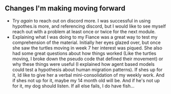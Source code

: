 
## Changes I'm making moving forward
- Try *again* to reach out on discord more. I was successful in using hypothes.is more, and referencing discord, but I would like to see myself reach out with a problem at least once or twice for the next module. 
- Explaining what I was doing to my Fiance was a great way to test my comprehension of the material. Initially her eyes glazed over, but once she saw the turtles moving in week 7 her interest was piqued. She also had some great questions about how things worked (Like the turtles moving, I broke down the pseudo code that defined their movement) or why these things were useful (I explained how agent based models could test a hypothesis about human migration patterns). If shes up for it, Id like to give her a verbal mini-consolidation of my weekly work. And if shes not up for it, maybe my 14 month old will be. And if he's not up for it, my dog should listen. If all else fails, I do have fish...